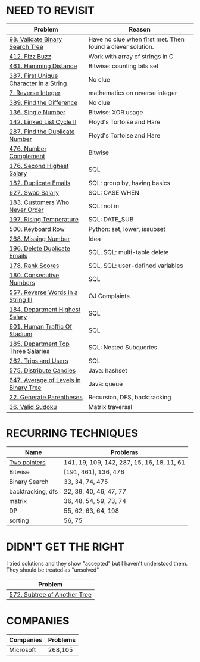 # NEED TO REVISIT

| Problem | Reason   |
|---------|----------|
| [98. Validate Binary Search Tree](https://leetcode.com/problems/validate-binary-search-tree/#/description)   | Have no clue when first met. Then found a clever solution.  |
| [412. Fizz Buzz](https://leetcode.com/problems/fizz-buzz/#/description) | Work with array of strings in C |
| [461. Hamming Distance](https://leetcode.com/problems/hamming-distance/#/description) | Bitwise: counting bits set|
| [387. First Unique Character in a String](https://leetcode.com/problems/first-unique-character-in-a-string/) | No clue |
| [7. Reverse Integer](https://leetcode.com/problems/reverse-integer/) | mathematics on reverse integer |
| [389. Find the Difference](https://leetcode.com/problems/find-the-difference/#/description) | No clue |
| [136. Single Number](https://leetcode.com/problems/single-number/#/description) | Bitwise: XOR usage |
| [142. Linked List Cycle II](https://leetcode.com/problems/linked-list-cycle-ii/) | Floyd's Tortoise and Hare |
| [287. Find the Duplicate Number](https://leetcode.com/problems/find-the-duplicate-number/#/description) | Floyd's Tortoise and Hare |
| [476. Number Complement](https://leetcode.com/problems/number-complement/#/description) | Bitwise|
| [176. Second Highest Salary](https://leetcode.com/problems/second-highest-salary/#/description) | SQL |
| [182. Duplicate Emails](https://leetcode.com/problems/duplicate-emails/#/description) | SQL: group by, having basics |
| [627. Swap Salary](https://leetcode.com/problems/swap-salary/#/description) | SQL: CASE WHEN |
| [183. Customers Who Never Order](https://leetcode.com/problems/customers-who-never-order/#/description) | SQL: not in |
| [197. Rising Temperature](https://leetcode.com/problems/rising-temperature/#/description) | SQL: DATE_SUB |
| [500. Keyboard Row](https://leetcode.com/problems/keyboard-row/#/description) | Python: set, lower, issubset |
| [268. Missing Number](https://leetcode.com/problems/missing-number/#/description) | Idea |
| [196. Delete Duplicate Emails](https://leetcode.com/problems/delete-duplicate-emails/#/description) | SQL, SQL: multi-table delete |
| [178. Rank Scores](https://leetcode.com/problems/rank-scores/#/description) | SQL, SQL: user-defined variables |
| [180. Consecutive Numbers](https://leetcode.com/problems/consecutive-numbers/#/description) | SQL |
| [557. Reverse Words in a String III](https://leetcode.com/problems/reverse-words-in-a-string-iii/#/description) | OJ Complaints |
| [184. Department Highest Salary](https://leetcode.com/problems/department-highest-salary/#/description) | SQL |
| [601. Human Traffic Of Stadium](https://leetcode.com/problems/human-traffic-of-stadium/#/description) | SQL |
| [185. Department Top Three Salaries](https://leetcode.com/problems/department-top-three-salaries/#/description) | SQL: Nested Subqueries |
| [262. Trips and Users](https://leetcode.com/problems/trips-and-users/#/solutions) | SQL |
| [575. Distribute Candies](https://leetcode.com/problems/distribute-candies/#/description) | Java: hashset |
| [647. Average of Levels in Binary Tree](https://leetcode.com/problems/average-of-levels-in-binary-tree/#/description) | Java: queue |
| [22. Generate Parentheses](https://leetcode.com/problems/generate-parentheses/description/)| Recursion, DFS, backtracking |
| [36. Valid Sudoku](https://leetcode.com/problems/valid-sudoku/description/) | Matrix traversal |

# RECURRING TECHNIQUES

| Name    | Problems |
|---------|----------|
|[Two pointers](https://leetcode.com/articles/two-pointer-technique)|141, 19, 109, 142, 287, 15, 16, 18, 11, 61|
|Bitwise | [191, 461], 136, 476|
|Binary Search | 33, 34, 74, 475 |
|backtracking, dfs | 22, 39, 40, 46, 47, 77 |
|matrix | 36, 48, 54, 59, 73, 74|
|DP | 55, 62, 63, 64, 198|
|sorting | 56, 75 |

# DIDN'T GET THE RIGHT

I tried solutions and they show "accepted" but I haven't understood them. They 
should be treated as "unsolved"

| Problem |
|---------|
| [572. Subtree of Another Tree](https://leetcode.com/problems/subtree-of-another-tree/#/description)|

# COMPANIES

| Companies | Problems |
|-----------|----------|
| Microsoft | 268,105  |
